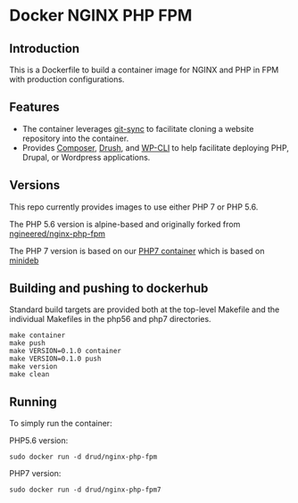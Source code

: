 # Docker NGINX PHP FPM

## Introduction
This is a Dockerfile to build a container image for NGINX and PHP in FPM with production configurations. 

## Features

* The container leverages [git-sync](https://github.com/drud/docker.git-sync) to facilitate cloning a website repository into the container.
* Provides [Composer](https://getcomposer.org/), [Drush](http://www.drush.org), and [WP-CLI](http://www.wp-cli.org) to help facilitate deploying PHP, Drupal, or Wordpress applications.

## Versions

This repo currently provides images to use either PHP 7 or PHP 5.6. 

The PHP 5.6 version is alpine-based and originally forked from [ngineered/nginx-php-fpm](https://github.com/ngineered/nginx-php-fpm)

The PHP 7 version is based on our [PHP7 container](https://github.com/drud/docker.php7) which is based on [minideb](https://github.com/bitnami/minideb)

## Building and pushing to dockerhub

Standard build targets are provided both at the top-level Makefile and the individual Makefiles in the php56 and php7 directories.

```
make container
make push
make VERSION=0.1.0 container
make VERSION=0.1.0 push
make version
make clean
```

## Running
To simply run the container:

PHP5.6 version:
```
sudo docker run -d drud/nginx-php-fpm
```

PHP7 version:
```
sudo docker run -d drud/nginx-php-fpm7
```
